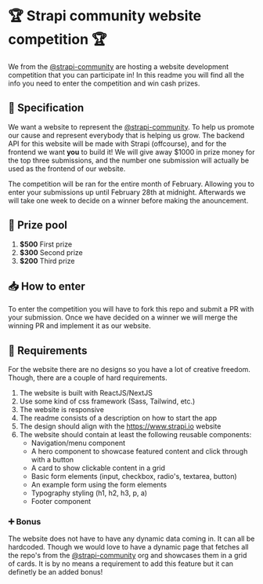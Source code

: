 # 🏆 Strapi community website competition 🏆

We from the [@strapi-community](https://github.com/strapi-community) are hosting a website development competition that you can participate in! In this readme you will find all the info you need to enter the competition and win cash prizes.

## 📝 Specification

We want a website to represent the [@strapi-community](https://github.com/strapi-community). To help us promote our cause and represent everybody that is helping us grow. The backend API for this website will be made with Strapi (offcourse), and for the frontend we want **you** to build it! We will give away $1000 in prize money for the top three submissions, and the number one submission will actually be used as the frontend of our website.

The competition will be ran for the entire month of February. Allowing you to enter your submissions up until February 28th at midnight. Afterwards we will take one week to decide on a winner before making the anouncement.

## 💸 Prize pool

1. **$500** First prize
2. **$300** Second prize
3. **$200** Third prize

## 📥 How to enter

To enter the competition you will have to fork this repo and submit a PR with your submission. Once we have decided on a winner we will merge the winning PR and implement it as our website.

## 📢 Requirements

For the website there are no designs so you have a lot of creative freedom. Though, there are a couple of hard requirements.

1. The website is built with ReactJS/NextJS
2. Use some kind of css framework (Sass, Tailwind, etc.)
3. The website is responsive
4. The readme consists of a description on how to start the app
5. The design should align with the https://www.strapi.io website
6. The website should contain at least the following reusable components:
  	- Navigation/menu component
  	- A hero component to showcase featured content and click through with a button
  	- A card to show clickable content in a grid
  	- Basic form elements (input, checkbox, radio's, textarea, button)
	- An example form using the form elements
  	- Typography styling (h1, h2, h3, p, a)
  	- Footer component

### ➕ Bonus

The website does not have to have any dynamic data coming in. It can all be hardcoded. Though we would love to have a dynamic page that fetches all the repo's from the [@strapi-community](https://github.com/strapi-community) org and showcases them in a grid of cards. It is by no means a requirement to add this feature but it can definetly be an added bonus!
